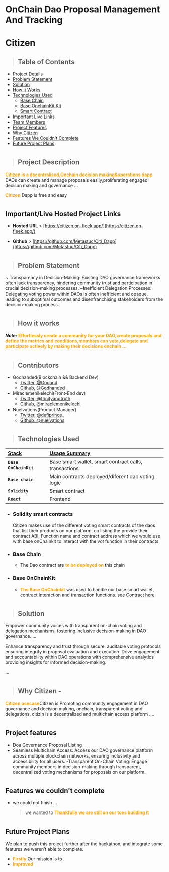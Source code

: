 # OnChain Dao Proposal Management And Tracking


# Citizen

> ## Table of Contents
- [Project Details](#project-description)
- [Problem Statement](#problem-statement)
- [Solution](#solution)
- [How it Works](#how-it-works)
- [Technologies Used](#technologies-used)
    - [Base Chain](#base-chain)
    - [Base OnchainKit Kit](#base-onchainkit)
    - [Smart Contract](#solidity-smart-contracts)
- [Important Live Links](#importantlive-hosted-project-links)
- [Team Members](#contributors)
- [Project Features](#project-features)
- [Why Citizen](#why-Citizen)
- [Features We Couldn't Complete](#features-we-couldnt-complete)
- [Future Project Plans](#future-project-plans)


#
> ## Project Description

<p><b style="color:orange">Citizen is a decentralised,Onchain decision making&operations dapp 
</b> DAOs can create and manage proposals easily,proliferating engaged decison making and governance ...

<b style="color:orange">Citizen</b> Dapp is free and easy 
</p>

#
## Important/Live Hosted Project Links
- **Hosted URL** > [https://citizen.on-fleek.app/](https://citizen.on-fleek.app/)

- **Github** > [https://github.com/Metastuc/Citi_Dapp](https://github.com/Metastuc/Citi_Dapp)


#
> ## Problem Statement
~ Transparency in Decision-Making: Existing DAO 
governance frameworks often lack transparency, 
hindering community trust and participation in crucial 
decision-making processes.
~Inefficient Delegation Processes: Delegating voting
power within DAOs is often inefficient and opaque, 
leading to suboptimal outcomes and disenfranchising
stakeholders from the decision-making process.
#
> ## How it works
***Note:*** <b style="color:orange"> Effortlessly create a community for your DAO,create proposals and define the metrics and conditions,members can vote,delegate and participate actively by making their decisions onchain ...</b>



#
> ## Contributors

- Godhanded(Blockchain && Backend Dev)
    - [Twitter, @Godand](https://twitter.com/Godand_)
    - [Github, @Godhanded](https://github.com/Godhanded) <br>
- Miraclemenikelechi(Front-End dev)
    - [Twitter, @trinityandtruth](https://twitter.com/trinityandtruth?s=20&t=ZIj6s8ImLoDYIqEpV-qfKw)
    - [Github, @miraclemenikelechi](https://github.com/miraclemenikelechi)<br>
- Nuelvations(Product Manager)
    - [Twitter, @defiprince_](https://twitter.com/defiprince_)
    - [Github, @nuelvations](https://github.com/nuelvations) <br>

#
> ## Technologies Used

 | <b><u>Stack</u></b> | <b><u>Usage Summary</u></b> |
 | :------------------ | :------------------------- |
 | **`Base OnChainKit`**       | Base smart wallet, smart contract calls, transactions       |
 | **`Base chain`** | Main contracts deployed/diferent dao voting logic |
 | **`Solidity`**      | Smart contract             |
 | **`React`**         | Frontend                   |

- ### **Solidity smart contracts**
    Citizen makes use of the different voting smart contracts of the daos that list their products on our platform, on listing the provide their contract ABI, Function name and contract address which we would use with base onChainkit to interact with the vot function in their contracts


- ### **Base Chain**
    - The Dao contract are <b style="color: orange"> to be deployed on</b> this chain 


- ### **Base OnChainKit**
    - <b style="color: orange">The Base OnChainkit</b>  was used to handle our base smart wallet, contract interaction and transaction functions.
    see [Contract here](https://github.com/Metastuc/Citi_Dapp/blob/main/src/components/top-nav/TopNav.jsx#L75)


#
> ## Solution
<p>Empower community voices with transparent on-chain voting and
delegation mechanisms, fostering inclusive decision-making in 
DAO governance. ...</p>
Enhance transparency and trust through secure, auditable voting 
protocols ensuring integrity in proposal evaluation and execution.
Drive engagement and accountability within DAO operations with
comprehensive analytics providing insights for informed 
decision-making.
<p><b style="color: orange">
 </b>...
</p>




#
> ## Why Citizen - 
<p><b style="color:orange">Citizen usecase</b>Citizen is Promoting community engagement in DAO governance and 
decision making, onchain, transparent voting and delegations.
citizin is a decentralized and multichain access platform .... 
</p>

#
## Project features
- Doa Governance Proposal Listing
- Seamless Multichain Access: Access our DAO governance platform 
across multiple blockchain networks, ensuring inclusivity and
accessibility for all users.
-Transparent On-Chain Voting: Engage community members in 
decision-making through transparent, decentralized voting 
mechanisms for proposals on our platform.


#
## Features we couldn't complete
- we could not finish ...
    >we wanted to <b style="color:orange">Thankfully we are still on our toes building it</b>

#
## Future Project Plans
We plan to push this project further after the hackathon, and integrate some features we weren’t able to complete. 
- <b style="color:orange">Firstly</b> Our mission is to </b>
.</b>
- <b style="color:orange">Improved </b>
